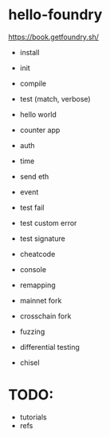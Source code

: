 # hello-foundry

https://book.getfoundry.sh/

- install
- init
- compile
- test (match, verbose)
- hello world
- counter app
- auth
- time
- send eth
- event
- test fail
- test custom error
- test signature
- cheatcode
- console
- remapping
- mainnet fork
- crosschain fork
- fuzzing
- differential testing

- chisel

# TODO:

- tutorials
- refs
